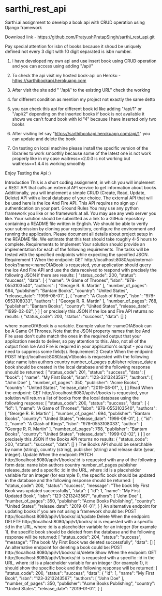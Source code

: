 # sarthi_rest_api
Sarthi.ai assignment to develop a book api with CRUD operation using Django framework

Download link -  https://github.com/PratyushPratapSingh/sarthi_rest_api.git

Pay special attention for isbn of books because it shoud be uniquely defined not every 3 digit with 10 digit separated is isbn number.

1.  I have developed my own api and use insert book using CRUD operation and you can access using adding "/api/"

2.  To check the api visit my hosted book-api on Heroku - https://sarthibookapi.herokuapp.com

3.  After visit the site add "  '/api/' to  the existing URL" check the working 

4.  for different condition as mention my project not exactly the same detto 

5.  you can check this api for different book id like adding "/api/1"   or "/api/2" depending on the inserted books if book is not available it shows we can't found book with id "4" because I have inserted only two books

6.  After visiting let say "https://sarthibookapi.herokuapp.com/api/1" you can update and delete the book

7. On testing on local machine please install the specific version of the libraries to work smoothly because some of the latest one is not work properly like in my case waitress==2.0.0 is not working but waitress==1.4.4 is working smoothly











Enjoy Testing the Api :)

Introduction
This is a short coding assignment, in which you will implement a REST API that calls an external API service to get information about books. Additionally, you will implement a simple CRUD (Create, Read, Update, Delete) API with a local database of your choice.
The external API that will be used here is the Ice And Fire API. This API requires no sign up / authentication on your part. 
Ground Rules
You may use any python framework you like or no framework at all.
You may use any web server you like.
Your solution should be submitted as a link to a GitHub repository containing a README file written in English.
We should be able to verify your submission by cloning your repository, configure the environment and running the application. Please document all details about project setup in the README file.
We estimate that this test should take roughly 4-5 hours to complete.
Requirements to Implement
Your solution should provide an implementation for each of the following requirements. The tasks will be tested with the specified endpoints while expecting the specified JSON.
Requirement 1
When the endpoint:
GET http://localhost:8080/api/external-books?name=:nameOfABook
is requested, your application should query the Ice And Fire API and use the data received to respond with precisely the following JSON if there are results:
[
    "status_code": 200,
    "status": "success",
    "data": [
        {
            "name": "A Game of Thrones",
            "isbn": "978-0553103540",
            "authors": [
                "George R. R. Martin"
            ],
            "number_of_pages": 694,
            "publisher": "Bantam Books",
            "country": "United States",
            "release_date": "1996-08-01",
        },
        {
            "name": "A Clash of Kings",
            "isbn": "978-0553108033",
            "authors": [
                "George R. R. Martin"
            ],
            "number_of_pages": 768,
            "publisher": "Bantam Books",
            "country": "United States",
            "release_date": "1999-02-02",
        }
    ]
]
or precisely this JSON if the Ice and Fire API returns no results:
{
    "status_code": 200,
    "status": "success",
    "data": []
}


where :nameOfABook is a variable. Example value for :nameOfABook can be A Game Of Thrones.
Note that the JSON property names that Ice And Fire uses don't quite match the ones in the required output that your application needs to deliver, so pay attention to this. Also, not all of the output from Ice And Fire is required in your application's output - you may need to suppress some field(s).
Requirement 2
Create
When the endpoint:
POST http://localhost:8080/api/v1/books
is requested with the following data:
name
isbn
authors
country
number_of_pages
publisher
release_date
a book should be created in the local database and the following response should be returned:
[
    "status_code": 201,
    "status": "success",
    "data": [
        "book": {
            "name": "My First Book",
            "isbn": "123-3213243567",
            "authors": [
                "John Doe"
            ],
            "number_of_pages": 350,
            "publisher": "Acme Books",
            "country": "United States",
            "release_date": "2019-08-01",
        },
    ]
]
Read
When the endpoint:
GET http://localhost:8080/api/v1/books
is requested, your solution will return a list of books from the local database using the following response:
[
    "status_code": 200,
    "status": "success",
    "data": [
        {
            "id": 1,
            "name": "A Game of Thrones",
            "isbn": "978-0553103540",
            "authors": [
                "George R. R. Martin"
            ],
            "number_of_pages": 694,
            "publisher": "Bantam Books",
            "country": "United States",
            "release_date": "1996-08-01",
        },
        {
            "id": 2,
            "name": "A Clash of Kings",
            "isbn": "978-0553108033",
            "author": [
                "George R. R. Martin"
            ],
            "number_of_pages": 768,
            "publisher": "Bantam Books",
            "country": "United States",
            "release_date": "1999-02-02",
        }
    ]
]
or precisely this JSON if the Books API returns no results:
{
    "status_code": 200,
    "status": "success",
    "data": []
}
The Books API should be searchable by name (string), country (string), publisher (string) and release date (year, integer).
Update
When the endpoint:
PATCH http://localhost:8080/api/v1/books/:id
is requested with any of the following form data:
name
isbn
authors
country
number_of_pages
publisher
release_date
and a specific :id in the URL, where :id is a placeholder variable for an integer (for example 1), the specific book should be updated in the database and the following response should be returned:
[
    "status_code": 200,
    "status": "success",
    "message": "The book My First Book was updated successfully",
    "data": {
        "id": 1,
        "name": "My First Updated Book",
        "isbn": "123-3213243567",
        "authors": [
            "John Doe"
        ],
        "number_of_pages": 350,
        "publisher": "Acme Books Publishing",
        "country": "United States",
        "release_date": "2019-01-01",
    }
]
An alternative endpoint for updating books if you are not using a framework should be:
POST http://localhost:8080/api/v1/books/:id/update
Delete
When the endpoint:
DELETE http://localhost:8080/api/v1/books/:id
is requested with a specific :id in the URL, where :id is a placeholder variable for an integer (for example 1), the specific book should be deleted from the database and the following response will be returned:
[
    "status_code": 204,
    "status": "success",
    "message": "The book My First Book was deleted successfully",
    "data": []
]
An alternative endpoint for deleting a book could be:
POST http://localhost:8080/api/v1/books/:id/delete
Show
When the endpoint:
GET http://localhost:8080/api/v1/books/:id
is requested with a specific :id in the URL, where :id is a placeholder variable for an integer (for example 1), it should show the specific book and the following response will be returned:
[
    "status_code": 200,
    "status": "success",
    "data": {
        "id": 1,
        "name": "My First Book",
        "isbn": "123-3213243567",
        "authors": [
            "John Doe"
        ],
        "number_of_pages": 350,
        "publisher": "Acme Books Publishing",
        "country": "United States",
        "release_date": "2019-01-01",
    }
]
